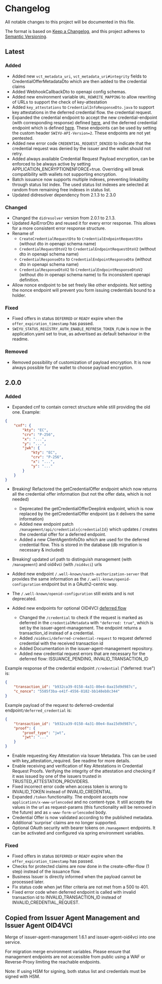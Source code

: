 # Changelog

All notable changes to this project will be documented in this file.

The format is based on [Keep a Changelog](https://keepachangelog.com/en/1.1.0/),
and this project adheres to [Semantic Versioning](https://semver.org/spec/v2.0.0.html).

## Latest

### Added

- Added new `vct_metadata_uri`, `vct_metadata_uri#integrity` fields to CredentialOfferMetadataDto which are then added
  to the credential claims
- Added WebhookCallbackDto to openapi config schemas.
- Added new environment variable `URL_REWRITE_MAPPING` to allow rewriting of URLs to support the check of
  key-attestation
- Added `key_attestations` to `CredentialInfoResponseDto.java` to support key attestations in the deferred
  credential flow.
  the credential request.
- Expanded the credential endpoint to accept the new credential-endpoint (with corresponding response)
  defined [here](https://openid.net/specs/openid-4-verifiable-credential-issuance-1_0.html#name-credential-endpoint),
  and the deferred credential endpoint which is
  defined [here](https://openid.net/specs/openid-4-verifiable-credential-issuance-1_0.html#name-deferred-credential-endpoin).
  These endpoints can be used by setting the custom header `SWIYU-API-Version=2`. These endpoints are not yet pentested.
- Added new error code `CREDENTIAL_REQUEST_DENIED` to indicate that the credential request was denied by the
  issuer and the wallet should not retry.
- Added always available Credential Request Payload encryption, can be enforced to be always active by setting
  APPLICATION_ENCRYPTIONENFORCE=true. Overriding will break compatibility with wallets not supporting encryption.
- Batch issuance now supports multiple indexes, preventing linkability through status list index.
  The used status list indexes are selected at random from remaining free indexes in status list.
- Updated didresolver dependency from 2.1.3 to 2.3.0

### Changed

- Changed the `didresolver` version from 2.0.1 to 2.1.3.
- Updated ApiErrorDto and reused it for every error response. This allows for a more consistent error
  response structure.
- Rename of
    - `CreateCredentialRequestDto` to `CredentialEndpointRequestDto` (without dto in openapi schema name)
    - `CredentialRequestDtoV2` to `CredentialEndpointRequestDtoV2` (without dto in openapi schema name)
    - `CredentialResponseDto` to `CredentialEndpointResponseDto` (without dto in openapi schema name)
    - `CredentialResponseDtoV2` to `CredentialEndpointResponseDtoV2` (without dto in openapi schema name)
      to fix inconsistent openapi definition.
- Allow nonce endpoint to be set freely like other endpoints. Not setting the nonce endpoint will prevent you form
  issuing credentials bound to a holder.

### Fixed

- Fixed offers in status `DEFERRED` or `READY` expire when the `offer_expiration_timestamp` has passed.
- `SWIYU_STATUS_REGISTRY_AUTH_ENABLE_REFRESH_TOKEN_FLOW` is now in the application.yaml set to true, as advertised as
  default behaviour in the readme.

### Removed

- Removed possibility of customization of payload encryption.
  It is now always possible for the wallet to choose payload encryption.

## 2.0.0

### Added

- Expanded cnf to contain correct structure while still providing the old one. Example:

```json
{
    "cnf": {
        "kty": "EC",
        "crv": "P-256",
        "x": "...",
        "y": "...",
        "jwk": {
            "kty": "EC",
            "crv": "P-256",
            "x": "...",
            "y": "..."
        }
    }
}
```

- Breaking! Refactored the getCredentialOffer endpoint which now returns all the credential offer information (but not
  the offer data, which is not needed)
    - Deprecated the getCredentialOfferDeeplink endpoint, which is now replaced by the getCredentialOffer endpoint (as
      it delivers the same information)
    - Added new endpoint patch `/management/api/credentials{credentialId}` which updates / creates the credential offer
      for a deferred endpoint.
    - Added a new ClientAgentInfoDto which are used for the deferred credential flow. This is stored in the database
      (db migration is necessary & included)
- Breaking! updated url path to distinguish management (with `/management`) and oid4vci (with `/oid4vci`) urls
- Added new endpoint `/.well-known/oauth-authorization-server` that provides the same information as the
  `/.well-known/openid-configuration` endpoint but in a OAuth2-centric way.
- The `/.well-known/openid-configuration` still exists and is not deprecated.

- Added new endpoints for
  optional
  OID4VCI [deferred flow](https://openid.net/specs/openid-4-verifiable-credential-issuance-1_0-13.html#name-deferred-credential-endpoin)
    - Changed the `/credential` to check if the request is marked as deferred in
      the `credentialMetadata` with `"deferred: true"`, which is set by the issuer-agent-management. The endpoint
      returns a transaction_id
      instead of a credential.
    - Added `/oid4vci/deferred-credential-request` to request deferred credential with the received transaction id
    - Added Documentation in the issuer-agent-management repository.
    - Added new credential request errors that are necessary for the deferred flow: ISSUANCE_PENDING,
      INVALID_TRANSACTION_ID

Example response of the credential endpoint `/credential` ("deferred: true") is:

```json
{
    "transaction_id": "b932ca39-0158-4a31-80e4-8aa15d9d987c",
    "c_nonce": "5585f3ba-e41f-4556-8182-bb148eb8c344"
}
```

Example payload of the request to deferred-credential endpoint`/deferred_credential` is:

```json
{
    "transaction_id": "b932ca39-0158-4a31-80e4-8aa15d9d987c",
    "proof": {
        "proof_type": "jwt",
        "jwt": "..."
    }
}
```

- Enable requesting Key Attestation via Issuer Metadata. This can be used with key_attestation_required. See readme for
  more details.
- Enable receiving and verification of Key Attestations in Credential Request Proofs. Verifying the integrity of the
  attestation and checking if it was issued by one of the issuers trusted in TRUSTED_ATTESTATION_PROVIDERS.
- Fixed incorrect error code when access token is wrong to INVALID_TOKEN instead of INVALID_CREDENTIAL.
- Expanded `/token` functionality. The endpoint accepts now `application/x-www-urlencoded` and no content-type.
  It still accepts the values in the url as request-params (this functionality will be removed in the future) and
  as `x-www-form-urlencoded` body.
- Credential Offer is now validated according to the published metadata. Additional 'surprise' claims are no longer
  supported.
- Optional OAuth security with bearer tokens on `/management` endpoints.
  It can be activated and configured via spring environment variables.

### Fixed

- Fixed offers in status `DEFERRED` or `READY` expire when the `offer_expiration_timestamp` has passed.
- Checks for protected claims are now done in the create-offer-flow (1 step) instead of the issuance flow.
- Business Issuer is directly informed when the payload cannot be processed later.
- Fix status code when jwt filter criteria are not met from a 500 to 401.
- Fixed error code when deferred endpoint is called with invalid transaction id to INVALID_TRANSACTION_ID instead of
  INVALID_CREDENTIAL_REQUEST.

## Copied from Issuer Agent Management and Issuer Agent OID4VCI

Merge of issuer-agent-management 1.6.1 and issuer-agent-oid4vci into one service.

For migration merge environment variables. Please ensure that management endpoints are not accessible from public using
a WAF or Reverse-Proxy limiting the reachable endpoints.

Note: If using HSM for signing, both status list and credentials must be signed with HSM.